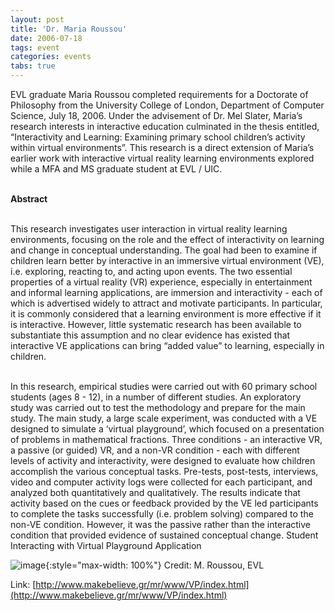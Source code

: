 ```yaml
---
layout: post
title: 'Dr. Maria Roussou'
date: 2006-07-18
tags: event
categories: events
tabs: true
---
```


EVL graduate Maria Roussou completed requirements for a Doctorate of Philosophy from the University College of London, Department of Computer Science, July 18, 2006. Under the advisement of Dr. Mel Slater, Maria&rsquo;s research interests in interactive education culminated in the thesis entitled, &ldquo;Interactivity and Learning: Examining primary school children&rsquo;s activity within virtual environments&rdquo;. This research is a direct extension of Maria&rsquo;s earlier work with interactive virtual reality learning environments explored while a MFA and MS graduate student at EVL / UIC.<br><br>

<strong>Abstract</strong><br><br>

This research investigates user interaction in virtual reality learning environments, focusing on the role and the effect of interactivity on learning and change in conceptual understanding. The goal had been to examine if children learn better by interactive in an immersive virtual environment (VE), i.e. exploring, reacting to, and acting upon events. The two essential properties of a virtual reality (VR) experience, especially in entertainment and informal learning applications, are immersion and interactivity - each of which is advertised widely to attract and motivate participants. In particular, it is commonly considered that a learning environment is more effective if it is interactive. However, little systematic research has been available to substantiate this assumption and no clear evidence has existed that interactive VE applications can bring &ldquo;added value&rdquo; to learning, especially in children.<br><br>

In this research, empirical studies were carried out with 60 primary school students (ages 8 - 12), in a number of different studies. An exploratory study was carried out to test the methodology and prepare for the main study. The main study, a large scale experiment, was conducted with a VE designed to simulate a &lsquo;virtual playground&rsquo;, which focused on a presentation of problems in mathematical fractions. Three conditions - an interactive VR, a passive (or guided) VR, and a non-VR condition - each with different levels of activity and interactivity, were designed to evaluate how children accomplish the various conceptual tasks. Pre-tests, post-tests, interviews, video and computer activity logs were collected for each participant, and analyzed both quantitatively and qualitatively. The results indicate that activity based on the cues or feedback provided by the VE led participants to complete the tasks successfully (i.e. problem solving) compared to the non-VE condition. However, it was the passive rather than the interactive condition that provided evidence of sustained conceptual change.
Student Interacting with Virtual Playground Application

![image](https://www.evl.uic.edu/output/originals/virtuualplaygroundmr.jpg-srcw.jpg){:style="max-width: 100%"}
Credit: M. Roussou, EVL


Link: [http://www.makebelieve.gr/mr/www/VP/index.html](http://www.makebelieve.gr/mr/www/VP/index.html)
